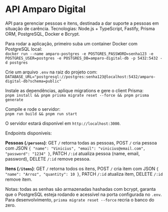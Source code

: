 # API Amparo Digital

API para gerenciar pessoas e itens, destinada a dar suporte a pessoas em situação de carência. Tecnologias: Node.js + TypeScript, Fastify, Prisma ORM, PostgreSQL, Docker e Bcrypt.

Para rodar a aplicação, primeiro suba um container Docker com PostgreSQL local:  
`docker run --name amparo-postgres -e POSTGRES_PASSWORD=senha123 -e POSTGRES_USER=postgres -e POSTGRES_DB=amparo-digital-db -p 5432:5432 -d postgres`

Crie um arquivo `.env` na raiz do projeto com:  
`DATABASE_URL="postgresql://postgres:senha123@localhost:5432/amparo-digital-db?schema=public"`

Instale as dependências, aplique migrations e gere o client Prisma:  
`pnpm install && pnpm prisma migrate reset --force && pnpm prisma generate`

Compile e rode o servidor:  
`pnpm run build && pnpm run start`

O servidor estará disponível em `http://localhost:3000`.

Endpoints disponíveis:

**Pessoas (`/persons`)**: GET `/` retorna todas as pessoas, POST `/` cria pessoa com JSON `{ "name": "Vinicius", "email": "vinicius@email.com", "password": "1234" }`, PATCH `/:id` atualiza pessoa (name, email, password), DELETE `/:id` remove pessoa.

**Itens (`/items`)**: GET `/` retorna todos os itens, POST `/` cria item com JSON `{ "name": "Arroz", "quantity": 10 }`, PATCH `/:id` atualiza item, DELETE `/:id` remove item.

Notas: todas as senhas são armazenadas hashadas com bcrypt, garanta que o PostgreSQL esteja rodando e acessível na porta configurada no `.env`. Para desenvolvimento, `prisma migrate reset --force` recria o banco do zero.
